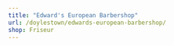 ```yaml
---
title: "Edward's European Barbershop"
url: /doylestown/edwards-european-barbershop/
shop: Friseur
---
```

